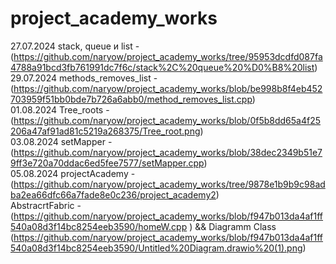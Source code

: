# project_academy_works
27.07.2024 stack, queue и list  -  (https://github.com/naryow/project_academy_works/tree/95953dcdfd087fa4788a91bcd3fb761991dc7f6c/stack%2C%20queue%20%D0%B8%20list)<br>
29.07.2024 methods_removes_list - (https://github.com/naryow/project_academy_works/blob/be998b8f4eb452703959f51bb0bde7b726a6abb0/method_removes_list.cpp)<br>
01.08.2024 Tree_roots - (https://github.com/naryow/project_academy_works/blob/0f5b8dd65a4f25206a47af91ad81c5219a268375/Tree_root.png) <br>
03.08.2024 setMapper - (https://github.com/naryow/project_academy_works/blob/38dec2349b51e79ff3e720a70ddac6ed5fee7577/setMapper.cpp) <br>
05.08.2024 projectAcademy - (https://github.com/naryow/project_academy_works/tree/9878e1b9b9c98adba2ea66dfc66a7fade8e0c236/project_academy2) <br>
AbstracrtFabric - (https://github.com/naryow/project_academy_works/blob/f947b013da4af1ff540a08d3f14bc8254eeb3590/homeW.cpp ) && Diagramm Class (https://github.com/naryow/project_academy_works/blob/f947b013da4af1ff540a08d3f14bc8254eeb3590/Untitled%20Diagram.drawio%20(1).png) <br>
